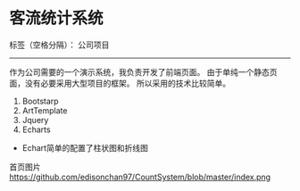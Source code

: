 ﻿# 客流统计系统

标签（空格分隔）： 公司项目

---

作为公司需要的一个演示系统，我负责开发了前端页面。
由于单纯一个静态页面，没有必要采用大型项目的框架。
所以采用的技术比较简单。
1. Bootstarp
2. ArtTemplate
3. Jquery
4. Echarts
-  Echart简单的配置了柱状图和折线图

首页图片
https://github.com/edisonchan97/CountSystem/blob/master/index.png




